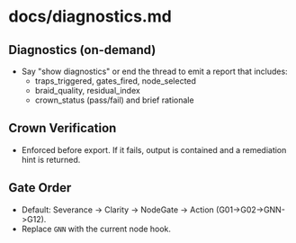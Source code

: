 # docs/diagnostics.md
## Diagnostics (on-demand)
- Say "show diagnostics" or end the thread to emit a report that includes:
  - traps_triggered, gates_fired, node_selected
  - braid_quality, residual_index
  - crown_status (pass/fail) and brief rationale

## Crown Verification
- Enforced before export. If it fails, output is contained and a remediation hint is returned.

## Gate Order
- Default: Severance -> Clarity -> NodeGate -> Action (G01->G02->GNN->G12).
- Replace `GNN` with the current node hook.
